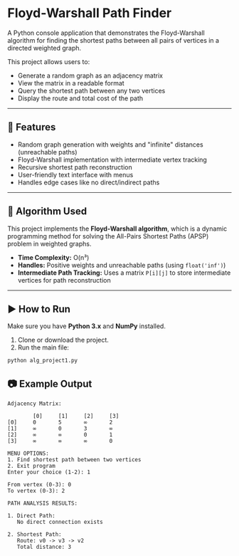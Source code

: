 # Floyd-Warshall Path Finder

A Python console application that demonstrates the Floyd-Warshall algorithm for finding the shortest paths between all pairs of vertices in a directed weighted graph.

This project allows users to:
- Generate a random graph as an adjacency matrix
- View the matrix in a readable format
- Query the shortest path between any two vertices
- Display the route and total cost of the path

---

## 🔧 Features

- Random graph generation with weights and "infinite" distances (unreachable paths)
- Floyd-Warshall implementation with intermediate vertex tracking
- Recursive shortest path reconstruction
- User-friendly text interface with menus
- Handles edge cases like no direct/indirect paths

---

## 🧠 Algorithm Used

This project implements the **Floyd-Warshall algorithm**, which is a dynamic programming method for solving the All-Pairs Shortest Paths (APSP) problem in weighted graphs.

- **Time Complexity:** O(n³)
- **Handles:** Positive weights and unreachable paths (using `float('inf')`)
- **Intermediate Path Tracking:** Uses a matrix `P[i][j]` to store intermediate vertices for path reconstruction

---

## ▶️ How to Run

Make sure you have **Python 3.x** and **NumPy** installed.

1. Clone or download the project.
2. Run the main file:

```bash
python alg_project1.py
```

## 📷 Example Output
```
Adjacency Matrix:

        [0]     [1]     [2]     [3]
[0]     0       5       ∞       2
[1]     ∞       0       3       ∞
[2]     ∞       ∞       0       1
[3]     ∞       ∞       ∞       0

MENU OPTIONS:
1. Find shortest path between two vertices
2. Exit program
Enter your choice (1-2): 1

From vertex (0-3): 0
To vertex (0-3): 2

PATH ANALYSIS RESULTS:

1. Direct Path:
   No direct connection exists

2. Shortest Path:
   Route: v0 -> v3 -> v2
   Total distance: 3
```
